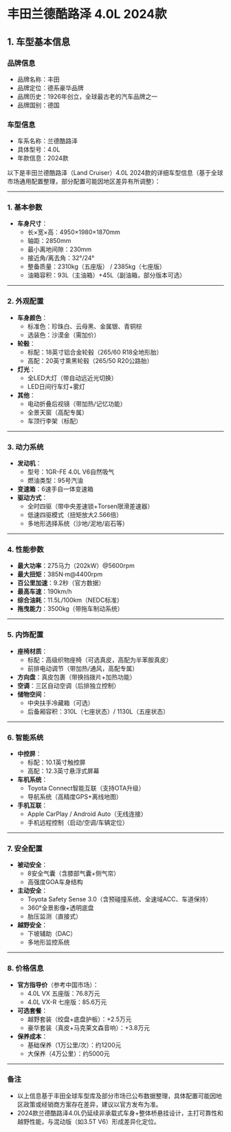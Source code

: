 
# 丰田兰德酷路泽 4.0L 2024款
## 1. 车型基本信息
### 品牌信息
- 品牌名称：丰田
- 品牌定位：德系豪华品牌
- 品牌历史：1926年创立，全球最古老的汽车品牌之一
- 品牌国别：德国

### 车型信息
- 车系名称：兰德酷路泽
- 具体型号：4.0L
- 年款信息：2024款

以下是丰田兰德酷路泽（Land Cruiser）4.0L 2024款的详细车型信息（基于全球市场通用配置整理，部分配置可能因地区差异有所调整）：

---

### **1. 基本参数**
- **车身尺寸**：  
  - 长×宽×高：4950×1980×1870mm  
  - 轴距：2850mm  
  - 最小离地间隙：230mm  
  - 接近角/离去角：32°/24°  
  - 整备质量：2310kg（五座版） / 2385kg（七座版）  
  - 油箱容积：93L（主油箱）+45L（副油箱，部分版本可选）  

---

### **2. 外观配置**
- **车身颜色**：  
  - 标准色：珍珠白、云母黑、金属银、青铜棕  
  - 选装色：沙漠金（需加价）  
- **轮毂**：  
  - 标配：18英寸铝合金轮毂（265/60 R18全地形胎）  
  - 高配：20英寸熏黑轮毂（265/50 R20公路胎）  
- **灯光**：  
  - 全LED大灯（带自动远近光切换）  
  - LED日间行车灯+雾灯  
- **其他**：  
  - 电动折叠后视镜（带加热/记忆功能）  
  - 全景天窗（高配专属）  
  - 车顶行李架（标配）  

---

### **3. 动力系统**
- **发动机**：  
  - 型号：1GR-FE 4.0L V6自然吸气  
  - 燃油类型：95号汽油  
- **变速箱**：6速手自一体变速箱  
- **驱动方式**：  
  - 全时四驱（带中央差速锁+Torsen限滑差速器）  
  - 低速四驱模式（扭矩放大2.566倍）  
  - 多地形选择系统（沙地/泥地/岩石等）  

---

### **4. 性能参数**
- **最大功率**：275马力（202kW）@5600rpm  
- **最大扭矩**：385N·m@4400rpm  
- **百公里加速**：9.2秒（官方数据）  
- **最高车速**：190km/h  
- **综合油耗**：11.5L/100km（NEDC标准）  
- **拖曳能力**：3500kg（带拖车制动系统）  

---

### **5. 内饰配置**
- **座椅材质**：  
  - 标配：高级织物座椅（可选真皮，高配为半苯胺真皮）  
  - 前排电动调节（带加热/通风，高配专属）  
- **方向盘**：真皮包裹（带换挡拨片+加热功能）  
- **空调**：三区自动空调（后排独立控制）  
- **储物空间**：  
  - 中央扶手冷藏箱（可选）  
  - 后备厢容积：310L（七座状态）/ 1130L（五座状态）  

---

### **6. 智能系统**
- **中控屏**：  
  - 标配：10.1英寸触控屏  
  - 高配：12.3英寸悬浮式屏幕  
- **车机系统**：  
  - Toyota Connect智能互联（支持OTA升级）  
  - 导航系统（高精度GPS+离线地图）  
- **手机互联**：  
  - Apple CarPlay / Android Auto（无线连接）  
  - 手机远程控制（启动/空调/车辆定位）  

---

### **7. 安全配置**
- **被动安全**：  
  - 8安全气囊（含膝部气囊+侧气帘）  
  - 高强度GOA车身结构  
- **主动安全**：  
  - Toyota Safety Sense 3.0（含预碰撞系统、全速域ACC、车道保持）  
  - 360°全景影像+透明底盘  
  - 胎压监测（直接式）  
- **越野安全**：  
  - 下坡辅助（DAC）  
  - 多地形监控系统  

---

### **8. 价格信息**
- **官方指导价**（参考中国市场）：  
  - 4.0L VX 五座版：76.8万元  
  - 4.0L VX-R 七座版：85.6万元  
- **可选套餐**：  
  - 越野套装（绞盘+底盘护板）：+2.5万元  
  - 豪华套装（真皮+马克莱文森音响）：+3.8万元  
- **保养成本**：  
  - 基础保养（1万公里/次）：约1200元  
  - 大保养（4万公里）：约5000元  

---

### **备注**  
- 以上信息基于丰田全球车型库及部分市场已公布数据整理，具体配置可能因地区政策或经销商方案存在差异，建议以官方发布为准。  
- 2024款兰德酷路泽4.0L仍延续非承载式车身+整体桥悬挂设计，主打可靠性和越野性能，与混动版（如3.5T V6）形成差异化定位。
